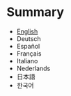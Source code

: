 # Summary

* [English](en/READme.md)
* Deutsch
* Español
* Français
* Italiano
* Nederlands
* 日本語
* 한국어

